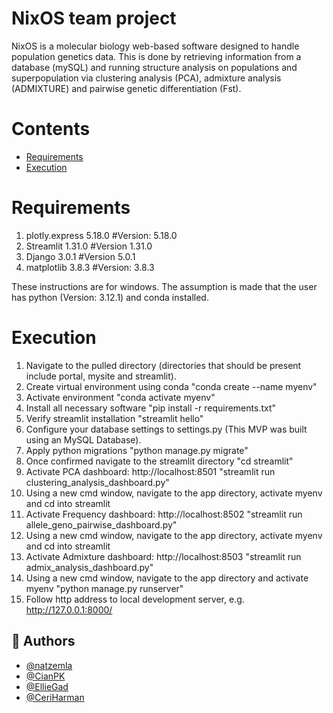 # NixOS team project
NixOS is a molecular biology web-based software designed to handle population genetics data. This is done by retrieving information from a database (mySQL) and running structure analysis on populations and superpopulation via clustering analysis (PCA), admixture analysis (ADMIXTURE) and pairwise genetic differentiation (Fst). 

# Contents
- [Requirements](#requirements)
- [Execution](#execution)

# Requirements
1. plotly.express 5.18.0 #Version: 5.18.0
2. Streamlit 1.31.0 #Version 1.31.0
3. Django 3.0.1 #Version 5.0.1
4. matplotlib 3.8.3 #Version: 3.8.3

These instructions are for windows. The assumption is made that the user has python (Version: 3.12.1) and conda installed.

# Execution
1. Navigate to the pulled directory (directories that should be present include portal, mysite and streamlit).
2. Create virtual environment using conda "conda create --name myenv"
3. Activate environment "conda activate myenv"
4. Install all necessary software "pip install -r requirements.txt"
5. Verify streamlit installation "streamlit hello"
6. Configure your database settings to settings.py (This MVP was built using an MySQL Database).
7. Apply python migrations "python manage.py migrate"
8. Once confirmed navigate to the streamlit directory "cd streamlit"
9. Activate PCA dashboard: http://localhost:8501 "streamlit run clustering_analysis_dashboard.py"
10. Using a new cmd window, navigate to the app directory, activate myenv and cd into streamlit
11. Activate Frequency dashboard: http://localhost:8502 "streamlit run allele_geno_pairwise_dashboard.py"
12. Using a new cmd window, navigate to the app directory, activate myenv and cd into streamlit
13. Activate Admixture dashboard: http://localhost:8503 "streamlit run admix_analysis_dashboard.py"
14. Using a new cmd window, navigate to the app directory and activate myenv "python manage.py runserver"
15. Follow http address to local development server, e.g. http://127.0.0.1:8000/

## 👥 Authors
- [@natzemla](https://github.com/natzemla)
- [@CianPK](https://github.com/CianPK)
- [@EllieGad](https://github.com/EllieGad)
- [@CeriHarman](https://github.com/CeriHarman)
